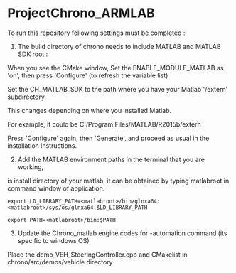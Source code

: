 # ProjectChrono_ARMLAB


To run this repository following settings must be completed :
1. The build directory of chrono needs to include MATLAB and MATLAB SDK root :

 When you see the CMake window, 
 Set the ENABLE_MODULE_MATLAB as 'on', then press 'Configure' (to refresh the variable list)
 
 Set the CH_MATLAB_SDK to the path where you have your Matlab '/extern' subdirectory.
 
 This changes depending on where you installed Matlab. 
 
 For example, it could be C:/Program Files/MATLAB/R2015b/extern
 
 Press 'Configure' again, then 'Generate', and proceed as usual in the installation instructions.
 
 2. Add the MATLAB environment paths in the terminal that you are working, 
 
 <matlabroot> is install directory of your matlab, it can be obtained by typing matlabroot in command window of application.
    
`export LD_LIBRARY_PATH=<matlabroot>/bin/glnxa64:<matlabroot>/sys/os/glnxa64:$LD_LIBRARY_PATH`

`export PATH=<matlabroot>/bin:$PATH`

3. Update the Chrono_matlab engine codes for -automation command (its specific to windows OS)
  
  
Place the demo_VEH_SteeringController.cpp and CMakelist in chrono/src/demos/vehicle directory 

